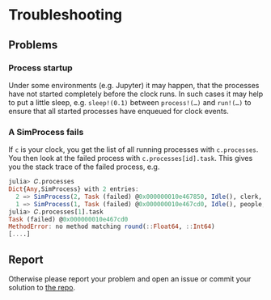 # Troubleshooting

## Problems

### Process startup

Under some environments (e.g. Jupyter) it may happen, that the processes have not started completely before the clock runs. In such cases it may help to put a little sleep, e.g. `sleep!(0.1)` between `process!(…)` and `run!(…)` to ensure that all started processes have enqueued for clock events.

### A SimProcess fails

If `c` is your clock, you get the list of all running processes with `c.processes`. You  then look at the failed process with `c.processes[id].task`. This gives you the stack trace of the failed process, e.g.

```julia
julia> 𝐶.processes
Dict{Any,SimProcess} with 2 entries:
  2 => SimProcess(2, Task (failed) @0x000000010e467850, Idle(), clerk, Channel{…
  1 => SimProcess(1, Task (failed) @0x000000010e467cd0, Idle(), people, Channel…
julia> 𝐶.processes[1].task
Task (failed) @0x000000010e467cd0
MethodError: no method matching round(::Float64, ::Int64)
[....]
```

## Report

Otherwise please report your problem and open an issue or commit your solution to [the repo](https://github.com/pbayer/Simulate.jl).  
